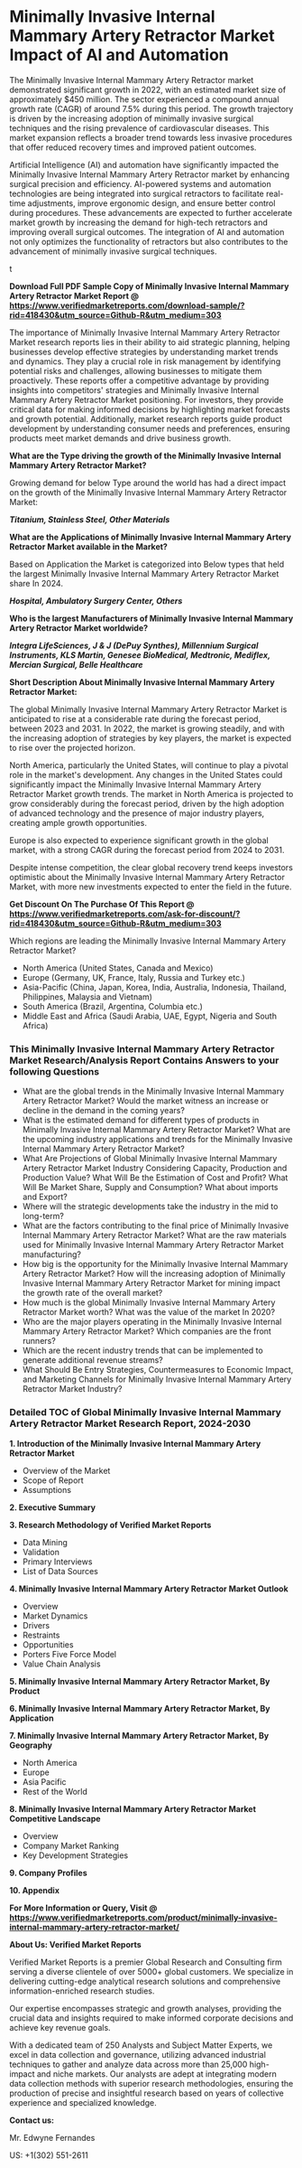 <meta name="title" content="Global Minimally Invasive Internal Mammary Artery Retractor Market Impact of AI and Automation"><meta name="description" content="The Minimally Invasive Internal Mammary Artery Retractor market demonstrated significant growth in 2022, with an estimated market size of approximately $450 million. T"><meta name="title" content="Minimally Invasive Internal Mammary Artery Retractor Market Size, Share, Scope, Trends, Growth, Opportunities, Analysis, Forecast"><h1>Minimally Invasive Internal Mammary Artery Retractor Market Impact of AI and Automation</h1><p>The Minimally Invasive Internal Mammary Artery Retractor market demonstrated significant growth in 2022, with an estimated market size of approximately $450 million. The sector experienced a compound annual growth rate (CAGR) of around 7.5% during this period. The growth trajectory is driven by the increasing adoption of minimally invasive surgical techniques and the rising prevalence of cardiovascular diseases. This market expansion reflects a broader trend towards less invasive procedures that offer reduced recovery times and improved patient outcomes.</p><p>Artificial Intelligence (AI) and automation have significantly impacted the Minimally Invasive Internal Mammary Artery Retractor market by enhancing surgical precision and efficiency. AI-powered systems and automation technologies are being integrated into surgical retractors to facilitate real-time adjustments, improve ergonomic design, and ensure better control during procedures. These advancements are expected to further accelerate market growth by increasing the demand for high-tech retractors and improving overall surgical outcomes. The integration of AI and automation not only optimizes the functionality of retractors but also contributes to the advancement of minimally invasive surgical techniques.</p>t</p><p id="" class=""><strong>Download Full PDF Sample Copy of Minimally Invasive Internal Mammary Artery Retractor Market Report @ <a href="https://www.verifiedmarketreports.com/download-sample/?rid=418430&utm_source=Github-R&utm_medium=303" target="_blank">https://www.verifiedmarketreports.com/download-sample/?rid=418430&utm_source=Github-R&utm_medium=303</a></strong></p><p>The importance of&nbsp;Minimally Invasive Internal Mammary Artery Retractor Market research reports lies in their ability to aid strategic planning, helping businesses develop effective strategies by understanding market trends and dynamics. They play a crucial role in risk management by identifying potential risks and challenges, allowing businesses to mitigate them proactively. These reports offer a competitive advantage by providing insights into competitors' strategies and Minimally Invasive Internal Mammary Artery Retractor Market positioning. For investors, they provide critical data for making informed decisions by highlighting market forecasts and growth potential. Additionally, market research reports guide product development by understanding consumer needs and preferences, ensuring products meet market demands and drive business growth.</p><p><strong>What are the&nbsp;Type driving the growth of the Minimally Invasive Internal Mammary Artery Retractor Market?</strong></p><p id="" class="">Growing demand for below Type around the world has had a direct impact on the growth of the Minimally Invasive Internal Mammary Artery Retractor Market:</p><em><strong>Titanium, Stainless Steel, Other Materials</strong></em></p><strong>What are the&nbsp;Applications&nbsp;of Minimally Invasive Internal Mammary Artery Retractor Market available in the Market?</strong></p><p id="" class="">Based on Application the Market is categorized into Below types that held the largest Minimally Invasive Internal Mammary Artery Retractor Market share In 2024.</p><em><strong>Hospital, Ambulatory Surgery Center, Others</strong></em></p><strong>Who is the largest Manufacturers of Minimally Invasive Internal Mammary Artery Retractor Market worldwide?</strong></p><p><em><strong>Integra LifeSciences, J & J (DePuy Synthes), Millennium Surgical Instruments, KLS Martin, Genesee BioMedical, Medtronic, Mediflex, Mercian Surgical, Belle Healthcare</strong></em></p><p id="" class=""><strong>Short Description About Minimally Invasive Internal Mammary Artery Retractor Market:</strong></p><p>The global Minimally Invasive Internal Mammary Artery Retractor Market is anticipated to rise at a considerable rate during the forecast period, between 2023 and 2031. In 2022, the market is growing steadily, and with the increasing adoption of strategies by key players, the market is expected to rise over the projected horizon.</p><p>North America, particularly the United States, will continue to play a pivotal role in the market's development. Any changes in the United States could significantly impact the Minimally Invasive Internal Mammary Artery Retractor Market growth trends. The market in North America is projected to grow considerably during the forecast period, driven by the high adoption of advanced technology and the presence of major industry players, creating ample growth opportunities.</p><p>Europe is also expected to experience significant growth in the global market, with a strong CAGR during the forecast period from 2024 to 2031.</p><p>Despite intense competition, the clear global recovery trend keeps investors optimistic about the Minimally Invasive Internal Mammary Artery Retractor Market, with more new investments expected to enter the field in the future.</p><p id="" class=""><strong>Get Discount On The Purchase Of This Report @ <a href="https://www.verifiedmarketreports.com/ask-for-discount/?rid=418430&utm_source=Github-R&utm_medium=303" target="_blank">https://www.verifiedmarketreports.com/ask-for-discount/?rid=418430&utm_source=Github-R&utm_medium=303</a></strong></p>Which regions are leading the Minimally Invasive Internal Mammary Artery Retractor Market?</p><ul><li>North America (United States, Canada and Mexico)</li><li>Europe (Germany, UK, France, Italy, Russia and Turkey etc.)</li><li>Asia-Pacific (China, Japan, Korea, India, Australia, Indonesia, Thailand, Philippines, Malaysia and Vietnam)</li><li>South America (Brazil, Argentina, Columbia etc.)</li><li>Middle East and Africa (Saudi Arabia, UAE, Egypt, Nigeria and South Africa)</li></ul><h3 id="" class="">This Minimally Invasive Internal Mammary Artery Retractor Market Research/Analysis Report Contains Answers to your following Questions</h3><ul><li>What are the global trends in the Minimally Invasive Internal Mammary Artery Retractor Market? Would the market witness an increase or decline in the demand in the coming years?</li><li>What is the estimated demand for different types of products in Minimally Invasive Internal Mammary Artery Retractor Market? What are the upcoming industry applications and trends for the Minimally Invasive Internal Mammary Artery Retractor Market?</li><li>What Are Projections of Global Minimally Invasive Internal Mammary Artery Retractor Market Industry Considering Capacity, Production and Production Value? What Will Be the Estimation of Cost and Profit? What Will Be Market Share, Supply and Consumption? What about imports and Export?</li><li>Where will the strategic developments take the industry in the mid to long-term?</li><li>What are the factors contributing to the final price of Minimally Invasive Internal Mammary Artery Retractor Market? What are the raw materials used for Minimally Invasive Internal Mammary Artery Retractor Market manufacturing?</li><li>How big is the opportunity for the Minimally Invasive Internal Mammary Artery Retractor Market? How will the increasing adoption of Minimally Invasive Internal Mammary Artery Retractor Market for mining impact the growth rate of the overall market?</li><li>How much is the global Minimally Invasive Internal Mammary Artery Retractor Market worth? What was the value of the market In 2020?</li><li>Who are the major players operating in the Minimally Invasive Internal Mammary Artery Retractor Market? Which companies are the front runners?</li><li>Which are the recent industry trends that can be implemented to generate additional revenue streams?</li><li>What Should Be Entry Strategies, Countermeasures to Economic Impact, and Marketing Channels for Minimally Invasive Internal Mammary Artery Retractor Market Industry?</li></ul><h3 id="" class="">Detailed TOC of Global Minimally Invasive Internal Mammary Artery Retractor Market Research Report, 2024-2030</h3><p id="" class=""><strong>1. Introduction of the Minimally Invasive Internal Mammary Artery Retractor Market</strong></p><ul><li>Overview of the Market</li><li>Scope of Report</li><li>Assumptions</li></ul><p id="" class=""><strong>2. Executive Summary</strong></p><p id="" class=""><strong>3. Research Methodology of Verified Market Reports</strong></p><ul><li>Data Mining</li><li>Validation</li><li>Primary Interviews</li><li>List of Data Sources</li></ul><p id="" class=""><strong>4. Minimally Invasive Internal Mammary Artery Retractor Market Outlook</strong></p><ul><li>Overview</li><li>Market Dynamics</li><li>Drivers</li><li>Restraints</li><li>Opportunities</li><li>Porters Five Force Model</li><li>Value Chain Analysis</li></ul><p id="" class=""><strong>5. Minimally Invasive Internal Mammary Artery Retractor Market, By Product</strong></p><p id="" class=""><strong>6. Minimally Invasive Internal Mammary Artery Retractor Market, By Application</strong></p><p id="" class=""><strong>7. Minimally Invasive Internal Mammary Artery Retractor Market, By Geography</strong></p><ul><li>North America</li><li>Europe</li><li>Asia Pacific</li><li>Rest of the World</li></ul><p id="" class=""><strong>8. Minimally Invasive Internal Mammary Artery Retractor Market Competitive Landscape</strong></p><ul><li>Overview</li><li>Company Market Ranking</li><li>Key Development Strategies</li></ul><p id="" class=""><strong>9. Company Profiles</strong></p><p id="" class=""><strong>10. Appendix</strong></p><p id="" class=""><strong>For More Information or Query, Visit @ <a href="https://www.verifiedmarketreports.com/product/minimally-invasive-internal-mammary-artery-retractor-market/" target="_blank">https://www.verifiedmarketreports.com/product/minimally-invasive-internal-mammary-artery-retractor-market/</a></strong></p><p id="" class=""><strong>About Us: Verified Market Reports</strong></p><p id="" class="">Verified Market Reports is a premier Global Research and Consulting firm serving a diverse clientele of over 5000+ global customers. We specialize in delivering cutting-edge analytical research solutions and comprehensive information-enriched research studies.</p><p id="" class="">Our expertise encompasses strategic and growth analyses, providing the crucial data and insights required to make informed corporate decisions and achieve key revenue goals.</p><p id="" class="">With a dedicated team of 250 Analysts and Subject Matter Experts, we excel in data collection and governance, utilizing advanced industrial techniques to gather and analyze data across more than 25,000 high-impact and niche markets. Our analysts are adept at integrating modern data collection methods with superior research methodologies, ensuring the production of precise and insightful research based on years of collective experience and specialized knowledge.</p><p id="" class=""><strong>Contact us:</strong></p><p id="" class="">Mr. Edwyne Fernandes</p><p id="" class="">US: +1(302) 551-2611</p>
